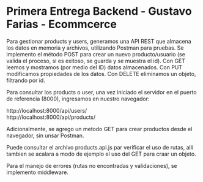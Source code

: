 <h1>Primera Entrega Backend - Gustavo Farias - Ecommcerce</h1>
<p>Para gestionar products y users, generamos una API REST que almacena los datos en memoria y archivos, utilizando Postman para pruebas. Se implemento el método POST para crear un nuevo producto/usuario (se valida el proceso, si es exitoso, se guarda y se muestra el id). Con GET leemos y mostramos (por medio del ID) datos almacenados. Con PUT modificamos propiedades de los datos. Con DELETE eliminamos un objeto, filtrando por id.</p>
<p>Para consultar los products o user, una vez iniciado el servidor en el puerto de referencia (8000), ingresamos en nuestro navegador:</p>
<p>http://localhost:8000/api/users/
<br>http://localhost:8000/api/products/</p>
<p>Adicionalmente, se agrego un metodo GET para crear productos desde el navegador, sin unsar Postman.</p>
<p>Puede consultar el archivo products.api.js par verificar el uso de rutas, alli tambien se acalara a modo de ejemplo el uso del GET para craar un objeto.</p>
<p>Para el manejo de errores (rutas no encontradas y validaciones), se implemento middleware.</p>
